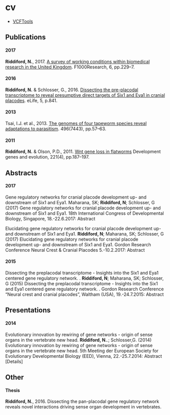 # cv

  * [VCFTools](VCFtools/VCFtools.md)
## Publications

#### 2017
**Riddiford, N.**, 2017. [A survey of working conditions within biomedical research in the United Kingdom](https://f1000research.com/articles/6-229/v2). F1000Research, 6, pp.229–7.

#### 2016
**Riddiford, N.** & Schlosser, G., 2016. [Dissecting the pre-placodal transcriptome to reveal presumptive direct targets of Six1 and Eya1 in cranial placodes](https://www.ncbi.nlm.nih.gov/pmc/articles/PMC5035141/). eLife, 5, p.841.

#### 2013

Tsai, I.J. et al., 2013. [The genomes of four tapeworm species reveal adaptations to parasitism](PDF/2013_Tsai_et.al_Nature.pdf). 496(7443), pp.57–63.

#### 2011

**Riddiford, N.** & Olson, P.D., 2011. [Wnt gene loss in flatworms](PDF/2011_Dev_Genes_Evol_Riddiford.pdf) Development genes and evolution, 221(4), pp.187–197.


## Abstracts

#### 2017
Gene regulatory networks for cranial placode development up- and downstream of Six1 and Eya1.
Maharana, SK; **Riddiford, N**; Schlosser, G (2017) Gene regulatory networks for cranial placode development up- and downstream of Six1 and Eya1. 18th International Congress of Developmental Biology, Singapore, 18.-22.6.2017: Abstract

Elucidating gene regulatory networks for cranial placode development up- and downstream of Six1 and Eya1.
**Riddiford, N**; Maharana, SK; Schlosser, G (2017) Elucidating gene regulatory networks for cranial placode development up- and downstream of Six1 and Eya1. Gordon Research Conference Neural Crest & Cranial Placodes 5.-10.2.2017: Abstract

#### 2015
Dissecting the preplacodal transcriptome - Insights into the Six1 and Eya1 centered gene regulatory network. .
**Riddiford, N**; Maharana, SK; Schlosser, G (2015) Dissecting the preplacodal transcriptome - Insights into the Six1 and Eya1 centered gene regulatory network. . Gordon Research Conference “Neural crest and cranial placodes”, Waltham (USA), 19.-24.7.2015: Abstract

## Presentations

#### 2014
Evolutionary innovation by rewiring of gene networks - origin of sense organs in the vertebrate new head.
**Riddiford, N.**.; Schlosser,G. (2014) Evolutionary innovation by rewiring of gene networks - origin of sense organs in the vertebrate new head. 5th Meeting der European Society for Evolutionary Developmental Biology (EED), Vienna, 22.-25.7.2014: Abstract [Details]


## Other
#### Thesis
**Riddiford, N.**, 2016. Dissecting the pan-placodal gene regulatory network reveals novel interactions driving sense organ development in vertebrates.
